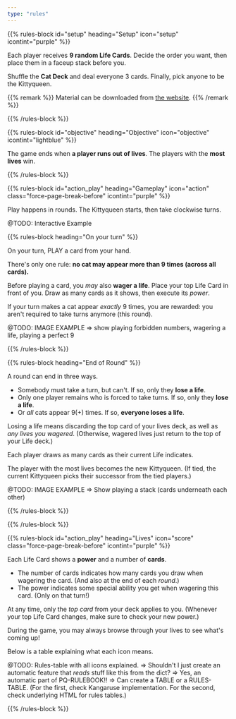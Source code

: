 ```yaml
---
type: "rules"
---
```


{{% rules-block id="setup" heading="Setup" icon="setup" icontint="purple" %}}

Each player receives **9 random Life Cards**. Decide the order you want, then place them in a faceup stack before you.

Shuffle the **Cat Deck** and deal everyone 3 cards. Finally, pick anyone to be the Kittyqueen.

{{% remark %}}
Material can be downloaded from [the website](https://pandaqi.com/nine-lives).
{{% /remark %}}

{{% /rules-block %}}

{{% rules-block id="objective" heading="Objective" icon="objective" icontint="lightblue" %}}

The game ends when **a player runs out of lives**. The players with the **most lives** win.

{{% /rules-block %}}

{{% rules-block id="action_play" heading="Gameplay" icon="action" class="force-page-break-before" icontint="purple" %}}

Play happens in rounds. The Kittyqueen starts, then take clockwise turns.

@TODO: Interactive Example

{{% rules-block heading="On your turn" %}}

On your turn, PLAY a card from your hand.

There's only one rule: **no cat may appear more than 9 times (across all cards).**

Before playing a card, you _may_ also **wager a life**. Place your top Life Card in front of you. Draw as many cards as it shows, then execute its _power_.

If your turn makes a cat appear _exactly_ 9 times, you are rewarded: you aren't required to take turns anymore (this round).

@TODO: IMAGE EXAMPLE => show playing forbidden numbers, wagering a life, playing a perfect 9

{{% /rules-block %}}

{{% rules-block heading="End of Round" %}}

A round can end in three ways.

* Somebody must take a turn, but can't. If so, only they **lose a life**.
* Only one player remains who is forced to take turns. If so, only they **lose a life**.
* Or _all_ cats appear 9(+) times. If so, **everyone loses a life**.

Losing a life means discarding the top card of your lives deck, as well as _any lives you wagered_. (Otherwise, wagered lives just return to the top of your Life deck.)

Each player draws as many cards as their current Life indicates. 

The player with the most lives becomes the new Kittyqueen. (If tied, the current Kittyqueen picks their successor from the tied players.)

@TODO: IMAGE EXAMPLE => Show playing a stack (cards underneath each other)

{{% /rules-block %}}

{{% /rules-block %}}

{{% rules-block id="action_play" heading="Lives" icon="score" class="force-page-break-before" icontint="purple" %}}

Each Life Card shows a **power** and a number of **cards**. 

* The number of cards indicates how many cards you draw when wagering the card. (And also at the end of each _round_.)
* The power indicates some special ability you get when wagering this card. (Only on that turn!)

At any time, only the _top card_ from your deck applies to you. (Whenever your top Life Card changes, make sure to check your new power.)

During the game, you may always browse through your lives to see what's coming up!

Below is a table explaining what each icon means.

@TODO: Rules-table with all icons explained. 
=> Shouldn't I just create an automatic feature that _reads_ stuff like this from the dict? 
=> Yes, an automatic part of PQ-RULEBOOK!! 
=> Can create a TABLE or a RULES-TABLE. (For the first, check Kangaruse implementation. For the second, check underlying HTML for rules tables.)

{{% /rules-block %}}
